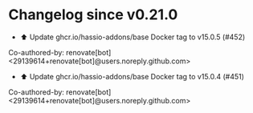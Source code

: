 # Changelog since v0.21.0
- ⬆️ Update ghcr.io/hassio-addons/base Docker tag to v15.0.5 (#452)

Co-authored-by: renovate[bot] <29139614+renovate[bot]@users.noreply.github.com> 
- ⬆️ Update ghcr.io/hassio-addons/base Docker tag to v15.0.4 (#451)

Co-authored-by: renovate[bot] <29139614+renovate[bot]@users.noreply.github.com> 
